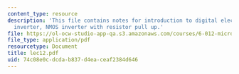 ```yaml
---
content_type: resource
description: 'This file contains notes for introduction to digital electronics: the
  inverter, NMOS inverter with resistor pull up.'
file: https://ol-ocw-studio-app-qa.s3.amazonaws.com/courses/6-012-microelectronic-devices-and-circuits-fall-2005/74c08e0cdcdab837d4eaceaf2384d646_lec12.pdf
file_type: application/pdf
resourcetype: Document
title: lec12.pdf
uid: 74c08e0c-dcda-b837-d4ea-ceaf2384d646
---
```

